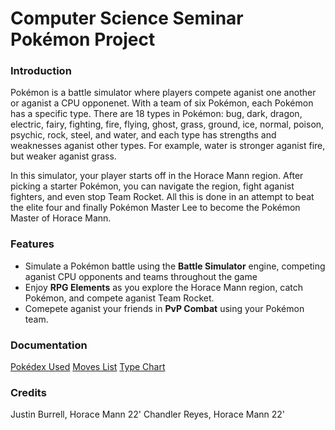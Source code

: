 # Computer Science Seminar Pokémon Project
### Introduction
Pokémon is a battle simulator where players compete aganist one another or aganist a CPU opponenet. With a team of six Pokémon, each Pokémon has a specific type. There are 18 types in Pokémon: bug, dark, dragon, electric, fairy, fighting, fire, flying, ghost, grass, ground, ice, normal, poison, psychic, rock, steel, and water, and each type has strengths and weaknesses aganist other types. For example, water is stronger aganist fire, but weaker aganist grass. 

In this simulator, your player starts off in the Horace Mann region. After picking a starter Pokémon, you can navigate the region, fight aganist fighters, and even stop Team Rocket. All this is done in an attempt to beat the elite four and finally Pokémon Master Lee to become the Pokémon Master of Horace Mann.

### Features
- Simulate a Pokémon battle using the  **Battle Simulator** engine, competing aganist CPU opponents and teams throughout the game
- Enjoy **RPG Elements** as you explore the Horace Mann region, catch Pokémon, and compete aganist Team Rocket.
- Comepete aganist your friends in **PvP Combat** using your Pokémon team.

### Documentation
[Pokédex Used](json/pokedex.js)
[Moves List](json/moves.js)
[Type Chart](json/types.js)

### Credits
Justin Burrell, Horace Mann 22'
Chandler Reyes, Horace Mann 22'



